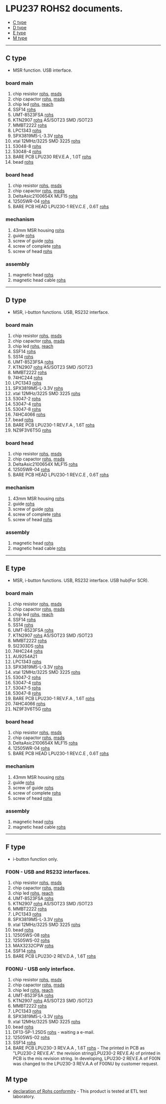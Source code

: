 # LPU237 ROHS2 documents.

* [C type](#c-type)
* [D type](#d-type)
* [E type](#e-type)
* [M type](#m-type)

-------
## C type
- MSR function. USB interface.
### board main
1. chip resistor [rohs](./circuit/rc/ROHS.egg), [msds](./circuit/rc/MSDS.7z)
2. chip capactor [rohs](./circuit/rc/ROHS.egg), [msds](./circuit/rc/MSDS.7z)
3. chip led [rohs](./circuit/led/2020-SGS-chip-ROHS-RUNLED.pdf), [reach](./circuit/led/2020-SGS-REACH-CHIP-RUNLED.pdf)
4. SSF14 [rohs](./circuit/ssf14/ROHS2_Compliance_Statement.pdf)
5. UMT-8523FSA [rohs](./circuit/buzzer/201104_UMT_8523FSA_ROHS_REPORT_자이온전자.xls)
6. KTN2907 [rohs](./circuit/KTN2907_SOT-23_Material_Declaration.xls) AS/SOT23 SMD /SOT23
7. MMBT2222 [rohs](./circuit/tr/mmbt2222.zip)
8. LPC1343 [rohs](./circuit/mcu/LPC1343FHN33_518_935289655518.pdf)
9. SPX3819M5-L-3.3V [rohs](./circuit/spx3819/spx3819m5-l-3-3_tr.pdf)
10. xtal 12MHz/3225 SMD 3225 [rohs](./circuit/xtal/TSN20-010138-02_EC_TP20-003958_F--SMD_Crystal.PDF)
11. 53048-8 [rohs](./circuit/connector/molex/0530480410_rohs.pdf)
12. 53048-4 [rohs](./circuit/connector/molex/0530480810_rohs.pdf)
13. BARE PCB LPU230 REV.E.A , 1.0T [rohs](./circuit/pcb/hsdgt/hsdgt.zip)
14. bead [rohs](./circuit/bead/4_CHIP_BEAD_RoHS_MSDS_성분분석표_20200727.zip)

### board head
1. chip resistor [rohs](./circuit/rc/ROHS.egg), [msds](./circuit/rc/MSDS.7z)
2. chip capactor [rohs](./circuit/rc/ROHS.egg), [msds](./circuit/rc/MSDS.7z)
3. DeltaAsic2100654X MLF15 [rohs](./circuit/DeltaAsic/COC_21006541_ROHS_3_Magtek_Delta_ASIC.pdf)
4. 12505WR-04 [rohs](./circuit/connector/yeonho/yeonho.zip)
5. BARE PCB HEAD LPU230-1 REV.C.E , 0.6T [rohs](./circuit/pcb/hsdgt/hsdgt.zip)

### mechanism
1. 43mm MSR housing [rohs](./mechanism/43mm_하우징(기구).zip)
2. guide [rohs](./mechanism/RoHS+Phthalates_HF380_180314_TCOA18-0187-01_18.03.14.pdf)
3. screw of guide [rohs](./screw/GUIDE_스크류(3X6).zip)
4. screw of complete [rohs](./screw/완조립_스크류(3X8).zip)
5. screw of head [rohs](./screw/헤드_스크류(2X2.5).zip)

### assembly
1. magnetic head [rohs](./assembly/C_D_E_타입용_HEAD(기구).zip)
2. magnetic head cable [rohs](./assembly/HEAD_CABLE.zip)

-------
## D type
- MSR, i-button functions. USB, RS232 interface.
### board main
1. chip resistor [rohs](./circuit/rc/ROHS.egg), [msds](./circuit/rc/MSDS.7z)
2. chip capactor [rohs](./circuit/rc/ROHS.egg), [msds](./circuit/rc/MSDS.7z)
3. chip led [rohs](./circuit/led/2020-SGS-chip-ROHS-RUNLED.pdf), [reach](./circuit/led/2020-SGS-REACH-CHIP-RUNLED.pdf)
4. SSF14 [rohs](./circuit/ssf14/ROHS2_Compliance_Statement.pdf)
5. SS14 [rohs](./circuit/diode/KD-DIODE(Plastic)-ROHS_ICP_DATA-MSDS(2020).xls)
6. UMT-8523FSA [rohs](./circuit/buzzer/201104_UMT_8523FSA_ROHS_REPORT_자이온전자.xls)
7. KTN2907 [rohs](./circuit/KTN2907_SOT-23_Material_Declaration.xls) AS/SOT23 SMD /SOT23
8. MMBT2222 [rohs](./circuit/tr/mmbt2222.zip)
9. 74HC244 [rohs](./circuit/74HC244/74HC244.zip)
10. LPC1343 [rohs](./circuit/mcu/LPC1343FHN33_518_935289655518.pdf)
11. SPX3819M5-L-3.3V [rohs](./circuit/spx3819/spx3819m5-l-3-3_tr.pdf)
12. xtal 12MHz/3225 SMD 3225 [rohs](./circuit/xtal/TSN20-010138-02_EC_TP20-003958_F--SMD_Crystal.PDF)
13. 53047-2 [rohs](./circuit/connector/molex/0530470210_rohs.pdf)
14. 53047-4 [rohs](./circuit/connector/molex/0530470410_rohs.pdf)
15. 53047-8 [rohs](./circuit/connector/molex/0530470810_rohs.pdf)
16. 74HC4066 [rohs](./circuit/74HC4066D/74HC4066D.zip)
17. bead [rohs](./circuit/bead/4_CHIP_BEAD_RoHS_MSDS_성분분석표_20200727.zip)
18. BARE PCB LPU230-1 REV.F.A , 1.6T [rohs](./circuit/pcb/hsdgt/hsdgt.zip)
19. NZ9F3V6T5G [rohs](./circuit/NZ9F3V6T5G/MaterialComposition.pdf)

### board head
1. chip resistor [rohs](./circuit/rc/ROHS.egg), [msds](./circuit/rc/MSDS.7z)
2. chip capactor [rohs](./circuit/rc/ROHS.egg), [msds](./circuit/rc/MSDS.7z)
3. DeltaAsic2100654X MLF15 [rohs](./circuit/DeltaAsic/COC_21006541_ROHS_3_Magtek_Delta_ASIC.pdf)
4. 12505WR-04 [rohs](./circuit/connector/yeonho/yeonho.zip)
5. BARE PCB HEAD LPU230-1 REV.C.E , 0.6T [rohs](./circuit/pcb/hsdgt/hsdgt.zip)

### mechanism
1. 43mm MSR housing [rohs](./mechanism/43mm_하우징(기구).zip)
2. guide [rohs](./mechanism/RoHS+Phthalates_HF380_180314_TCOA18-0187-01_18.03.14.pdf)
3. screw of guide [rohs](./screw/GUIDE_스크류(3X6).zip)
4. screw of complete [rohs](./screw/완조립_스크류(3X8).zip)
5. screw of head [rohs](./screw/헤드_스크류(2X2.5).zip)

### assembly
1. magnetic head [rohs](./assembly/C_D_E_타입용_HEAD(기구).zip)
2. magnetic head cable [rohs](./assembly/HEAD_CABLE.zip)

-------
## E type
- MSR, i-button functions. USB, RS232 interface. USB hub(For SCR).
### board main
1. chip resistor [rohs](./circuit/rc/ROHS.egg), [msds](./circuit/rc/MSDS.7z)
2. chip capactor [rohs](./circuit/rc/ROHS.egg), [msds](./circuit/rc/MSDS.7z)
3. chip led [rohs](./circuit/led/2020-SGS-chip-ROHS-RUNLED.pdf), [reach](./circuit/led/2020-SGS-REACH-CHIP-RUNLED.pdf)
4. SSF14 [rohs](./circuit/ssf14/ROHS2_Compliance_Statement.pdf)
5. SS14 [rohs](./circuit/diode/KD-DIODE(Plastic)-ROHS_ICP_DATA-MSDS(2020).xls)
6. UMT-8523FSA [rohs](./circuit/buzzer/201104_UMT_8523FSA_ROHS_REPORT_자이온전자.xls)
7. KTN2907 [rohs](./circuit/KTN2907_SOT-23_Material_Declaration.xls) AS/SOT23 SMD /SOT23
8. MMBT2222 [rohs](./circuit/tr/mmbt2222.zip)
9. SI2303DS [rohs](./circuit/tr/SI2303CDS-T1-GE3.zip)
10. 74HC244 [rohs](./circuit/74HC244/74HC244.zip)
11. AU9254A21
12. LPC1343 [rohs](./circuit/mcu/LPC1343FHN33_518_935289655518.pdf)
13. SPX3819M5-L-3.3V [rohs](./circuit/spx3819/spx3819m5-l-3-3_tr.pdf)
14. xtal 12MHz/3225 SMD 3225 [rohs](./circuit/xtal/TSN20-010138-02_EC_TP20-003958_F--SMD_Crystal.PDF)
15. 53047-2 [rohs](./circuit/connector/molex/0530470210_rohs.pdf)
16. 53047-4 [rohs](./circuit/connector/molex/0530470410_rohs.pdf)
17. 53047-5 [rohs](./circuit/connector/molex/0530470510_rohs.pdf)
18. 53047-8 [rohs](./circuit/connector/molex/0530470810_rohs.pdf)
19. BARE PCB LPU230-1 REV.F.A , 1.6T [rohs](./circuit/pcb/hsdgt/hsdgt.zip)
20. 74HC4066 [rohs](./circuit/74HC4066D/74HC4066D.zip)
21. NZ9F3V6T5G [rohs](./circuit/NZ9F3V6T5G/MaterialComposition.pdf)

### board head
1. chip resistor [rohs](./circuit/rc/ROHS.egg), [msds](./circuit/rc/MSDS.7z)
2. chip capactor [rohs](./circuit/rc/ROHS.egg), [msds](./circuit/rc/MSDS.7z)
3. DeltaAsic2100654X MLF15 [rohs](./circuit/DeltaAsic/COC_21006541_ROHS_3_Magtek_Delta_ASIC.pdf)
4. 12505WR-04 [rohs](./circuit/connector/yeonho/yeonho.zip)
5. BARE PCB HEAD LPU230-1 REV.C.E , 0.6T [rohs](./circuit/pcb/hsdgt/hsdgt.zip)

### mechanism
1. 43mm MSR housing [rohs](./mechanism/43mm_하우징(기구).zip)
2. guide [rohs](./mechanism/RoHS+Phthalates_HF380_180314_TCOA18-0187-01_18.03.14.pdf)
3. screw of guide [rohs](./screw/GUIDE_스크류(3X6).zip)
4. screw of complete [rohs](./screw/완조립_스크류(3X8).zip)
5. screw of head [rohs](./screw/헤드_스크류(2X2.5).zip)

### assembly
1. magnetic head [rohs](./assembly/C_D_E_타입용_HEAD(기구).zip)
2. magnetic head cable [rohs](./assembly/HEAD_CABLE.zip)

-------
## F type
- i-button function only.
### F00N - USB and RS232 interfaces.
1. chip resistor [rohs](./circuit/rc/ROHS.egg), [msds](./circuit/rc/MSDS.7z)
2. chip capactor [rohs](./circuit/rc/ROHS.egg), [msds](./circuit/rc/MSDS.7z)
3. chip led [rohs](./circuit/led/2020-SGS-chip-ROHS-RUNLED.pdf), [reach](./circuit/led/2020-SGS-REACH-CHIP-RUNLED.pdf)
4. UMT-8523FSA [rohs](./circuit/buzzer/201104_UMT_8523FSA_ROHS_REPORT_자이온전자.xls)
5. KTN2907 [rohs](./circuit/KTN2907_SOT-23_Material_Declaration.xls) AS/SOT23 SMD /SOT23
6. MMBT2222 [rohs](./circuit/tr/mmbt2222.zip)
7. LPC1343 [rohs](./circuit/mcu/LPC1343FHN33_518_935289655518.pdf)
8. SPX3819M5-L-3.3V [rohs](./circuit/spx3819/spx3819m5-l-3-3_tr.pdf)
9. xtal 12MHz/3225 SMD 3225 [rohs](./circuit/xtal/TSN20-010138-02_EC_TP20-003958_F--SMD_Crystal.PDF)
10. bead [rohs](./circuit/bead/4_CHIP_BEAD_RoHS_MSDS_성분분석표_20200727.zip)
11. 12505WS-08 [rohs](./circuit/connector/yeonho/yeonho.zip)
12. 12505WS-02 [rohs](./circuit/connector/yeonho/yeonho.zip)
13. MAX3232CPW [rohs](./circuit/MAX3232/MAX3232CPW.pdf)
14. SSF14 [rohs](./circuit/ssf14/ROHS2_Compliance_Statement.pdf)
15. BARE PCB LPU230-2 REV.D.A , 1.6T [rohs](./circuit/pcb/hsdgt/hsdgt.zip)

### F00NU - USB only interface.
1. chip resistor [rohs](./circuit/rc/ROHS.egg), [msds](./circuit/rc/MSDS.7z)
2. chip capactor [rohs](./circuit/rc/ROHS.egg), [msds](./circuit/rc/MSDS.7z)
3. chip led [rohs](./circuit/led/2020-SGS-chip-ROHS-RUNLED.pdf), [reach](./circuit/led/2020-SGS-REACH-CHIP-RUNLED.pdf)
4. UMT-8523FSA [rohs](./circuit/buzzer/201104_UMT_8523FSA_ROHS_REPORT_자이온전자.xls)
5. KTN2907 [rohs](./circuit/KTN2907_SOT-23_Material_Declaration.xls) AS/SOT23 SMD /SOT23
6. MMBT2222 [rohs](./circuit/tr/mmbt2222.zip)
7. LPC1343 [rohs](./circuit/mcu/LPC1343FHN33_518_935289655518.pdf)
8. SPX3819M5-L-3.3V [rohs](./circuit/spx3819/spx3819m5-l-3-3_tr.pdf)
9. xtal 12MHz/3225 SMD 3225 [rohs](./circuit/xtal/TSN20-010138-02_EC_TP20-003958_F--SMD_Crystal.PDF)
10. bead [rohs](./circuit/bead/4_CHIP_BEAD_RoHS_MSDS_성분분석표_20200727.zip)
11. DF13-5P-1.25DS [rohs](./circuit/hirose/) - waiting a e-mail.
12. 12505WS-02 [rohs](./circuit/connector/yeonho/yeonho.zip)
13. SSF14 [rohs](./circuit/ssf14/ROHS2_Compliance_Statement.pdf)
14. BARE PCB LPU230-3 REV.A.A , 1.6T  [rohs](./circuit/pcb/hsdgt/hsdgt.zip) - The printed in PCB as "LPU230-2 REV.E.A".
the revision string(LPU230-2 REV.E.A) of printed in PCB is the mis revision string. In developing, LPU230-2 REV.E.A of F00N  was changed to  the  LPU230-3 REV.A.A of F00NU by customer request.

## M type
* [declaration of Rohs conformity](./product/m/DoC_엘퍼스크(LPU237-M001).pdf) - This product is tested at ETL test laboratory.